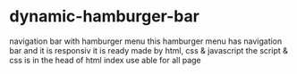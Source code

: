 # dynamic-hamburger-bar
navigation bar with hamburger menu
this hamburger menu has navigation bar and it is responsiv 
it is ready 
made by html, css & javascript
the script & css is in the head of html index
use able for all page
